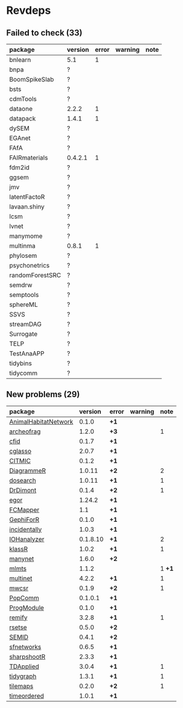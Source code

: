 # Revdeps

## Failed to check (33)

|package         |version |error |warning |note |
|:---------------|:-------|:-----|:-------|:----|
|bnlearn         |5.1     |1     |        |     |
|bnpa            |?       |      |        |     |
|BoomSpikeSlab   |?       |      |        |     |
|bsts            |?       |      |        |     |
|cdmTools        |?       |      |        |     |
|dataone         |2.2.2   |1     |        |     |
|datapack        |1.4.1   |1     |        |     |
|dySEM           |?       |      |        |     |
|EGAnet          |?       |      |        |     |
|FAfA            |?       |      |        |     |
|FAIRmaterials   |0.4.2.1 |1     |        |     |
|fdm2id          |?       |      |        |     |
|ggsem           |?       |      |        |     |
|jmv             |?       |      |        |     |
|latentFactoR    |?       |      |        |     |
|lavaan.shiny    |?       |      |        |     |
|lcsm            |?       |      |        |     |
|lvnet           |?       |      |        |     |
|manymome        |?       |      |        |     |
|multinma        |0.8.1   |1     |        |     |
|phylosem        |?       |      |        |     |
|psychonetrics   |?       |      |        |     |
|randomForestSRC |?       |      |        |     |
|semdrw          |?       |      |        |     |
|semptools       |?       |      |        |     |
|sphereML        |?       |      |        |     |
|SSVS            |?       |      |        |     |
|streamDAG       |?       |      |        |     |
|Surrogate       |?       |      |        |     |
|TELP            |?       |      |        |     |
|TestAnaAPP      |?       |      |        |     |
|tidybins        |?       |      |        |     |
|tidycomm        |?       |      |        |     |

## New problems (29)

|package              |version  |error  |warning |note     |
|:--------------------|:--------|:------|:-------|:--------|
|[AnimalHabitatNetwork](problems.md#animalhabitatnetwork)|0.1.0    |__+1__ |        |         |
|[archeofrag](problems.md#archeofrag)|1.2.0    |__+3__ |        |1        |
|[cfid](problems.md#cfid)|0.1.7    |__+1__ |        |         |
|[cglasso](problems.md#cglasso)|2.0.7    |__+1__ |        |         |
|[CITMIC](problems.md#citmic)|0.1.2    |__+1__ |        |         |
|[DiagrammeR](problems.md#diagrammer)|1.0.11   |__+2__ |        |2        |
|[dosearch](problems.md#dosearch)|1.0.11   |__+1__ |        |1        |
|[DrDimont](problems.md#drdimont)|0.1.4    |__+2__ |        |1        |
|[egor](problems.md#egor)|1.24.2   |__+1__ |        |         |
|[FCMapper](problems.md#fcmapper)|1.1      |__+1__ |        |         |
|[GephiForR](problems.md#gephiforr)|0.1.0    |__+1__ |        |         |
|[incidentally](problems.md#incidentally)|1.0.3    |__+1__ |        |         |
|[IOHanalyzer](problems.md#iohanalyzer)|0.1.8.10 |__+1__ |        |2        |
|[klassR](problems.md#klassr)|1.0.2    |__+1__ |        |1        |
|[manynet](problems.md#manynet)|1.6.0    |__+2__ |        |         |
|[mlmts](problems.md#mlmts)|1.1.2    |       |        |1 __+1__ |
|[multinet](problems.md#multinet)|4.2.2    |__+1__ |        |1        |
|[mwcsr](problems.md#mwcsr)|0.1.9    |__+2__ |        |1        |
|[PopComm](problems.md#popcomm)|0.1.0.1  |__+1__ |        |         |
|[ProgModule](problems.md#progmodule)|0.1.0    |__+1__ |        |         |
|[remify](problems.md#remify)|3.2.8    |__+1__ |        |1        |
|[rsetse](problems.md#rsetse)|0.5.0    |__+2__ |        |         |
|[SEMID](problems.md#semid)|0.4.1    |__+2__ |        |         |
|[sfnetworks](problems.md#sfnetworks)|0.6.5    |__+1__ |        |         |
|[sharpshootR](problems.md#sharpshootr)|2.3.3    |__+1__ |        |         |
|[TDApplied](problems.md#tdapplied)|3.0.4    |__+1__ |        |1        |
|[tidygraph](problems.md#tidygraph)|1.3.1    |__+1__ |        |1        |
|[tilemaps](problems.md#tilemaps)|0.2.0    |__+2__ |        |1        |
|[timeordered](problems.md#timeordered)|1.0.1    |__+1__ |        |         |

